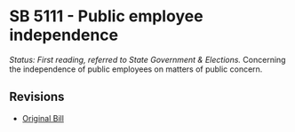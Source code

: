 # SB 5111 - Public employee independence
*Status: First reading, referred to State Government & Elections.*
Concerning the independence of public employees on matters of public concern.

## Revisions
* [Original Bill](1/)
